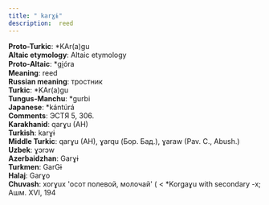 ```yaml
---
title: " karɣɨ"
description:  reed
---
```


<strong>Proto-Turkic</strong>:  *KAr(a)gu<br>
<strong>Altaic etymology</strong>:  Altaic etymology<br>
<strong> Proto-Altaic</strong>:  *gi̯óra<br>
<strong>Meaning</strong>:  reed<br>
<strong>Russian meaning</strong>:  тростник<br>
<strong>Turkic</strong>:  *KAr(a)gu<br>
<strong>Tungus-Manchu</strong>:  *gurbi<br>
<strong>Japanese</strong>:  *kántúrá<br>
<strong>Comments</strong>:  ЭСТЯ 5, 306.<br>
<strong>Karakhanid</strong>:  qarɣu (AH)<br>
<strong>Turkish</strong>:  karɣɨ<br>
<strong>Middle Turkic</strong>:  qarɣu (AH), ɣarqu (Бор. Бад.), ɣaraw (Pav. C., Abush.)<br>
<strong>Uzbek</strong>:  ɣɔrɔw<br>
<strong>Azerbaidzhan</strong>:  Garɣɨ<br>
<strong>Turkmen</strong>:  GarGɨ<br>
<strong>Halaj</strong>:  Garɣo<br>
<strong>Chuvash</strong>:  xorɣux 'осот полевой, молочай' ( < *Korgaɣu with secondary -x; Ашм. XVI, 194<br>


